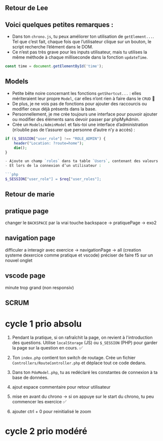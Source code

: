 ## Retour de Lee

## Voici quelques petites remarques :


- Dans ton `chrono.js`, tu peux améliorer ton utilisation de `getElement...`. Tel que c’est fait, chaque fois que l’utilisateur clique sur un bouton, le script recherche l’élément dans le DOM.
- Ce n’est pas très grave pour les inputs utilisateur, mais tu utilises la même méthode à chaque milliseconde dans la fonction `updateTime`.
```js
const time = document.getElementById('time');
```

## Models


- Petite bête noire concernant les fonctions `getShortcut...` : elles mériteraient leur propre `Model`, car elles n’ont rien à faire dans le `CRUD` 🙂
- De plus, je ne vois pas de fonctions pour ajouter des raccourcis ou modifier ceux déjà présents dans la base.
- Personnellement, je me crée toujours une interface pour pouvoir ajouter ou modifier des éléments sans devoir passer par phpMyAdmin.
- Crée un `Models/AdminModel` et fais-toi une interface d’administration (n’oublie pas de t’assurer que personne d’autre n’y a accès) :

```php
if ($_SESSION["user_role"] !== "ROLE_ADMIN") {
    header("Location: ?route=home");
    die();
}

- Ajoute un champ `roles` dans ta table `Users`, contenant des valeurs comme `['ROLE_ADMIN']` ou `['ROLE_USER']`.
- Et lors de la connexion d’un utilisateur :

```php
$_SESSION["user_role"] = $req["user_roles"];
```

## Retour de marie

## pratique page
changer le <code>BACKSPACE</code> par la vrai touche backspace -> pratiquePage -> exo2

## navigation page
difficuler a interagir avec exercice -> navigationPage -> all (creation systeme dexercice comme pratique et vscode)
préciser de faire f5 sur un nouvel onglet

## vscode page
minute trop grand (non responsiv)




## SCRUM
# cycle 1 prio absolu

1. Pendant la pratique, si on rafraîchit la page, on revient à l'introduction des questions. Utilise `localStorage` (JS) ou `$_SESSION` (PHP) pour garder la page sur la question en cours. ✅

2. Ton `index.php` contient ton switch de routage. Crée un fichier `Controllers/RouteController.php` et déplace tout ce code dedans.

3. Dans ton `PdoModel.php`, tu as redéclaré les constantes de connexion à ta base de données.

4. ajout espace commentaire pour retour utilisateur

5. mise en avant du chrono -> si on appuye sur le start du chrono, tu peu commencer les exercice ✅

6. ajouter ctrl + 0 pour reinitialisé le zoom

# cycle 2 prio modéré

